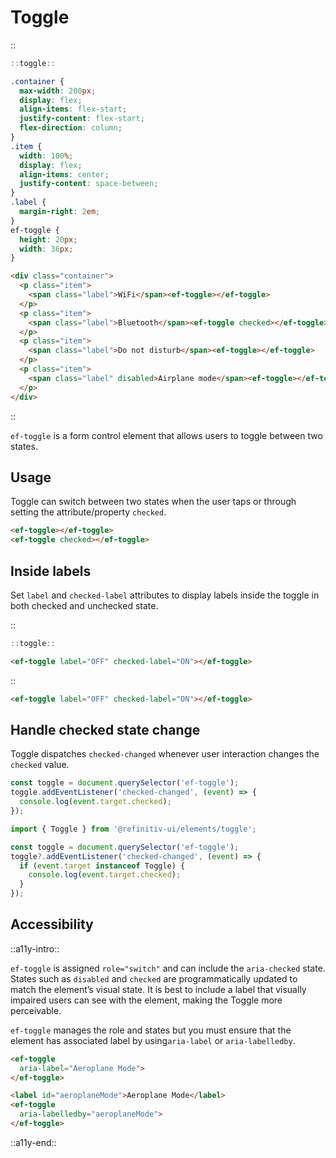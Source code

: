 <!--
type: page
title: Toggle
location: ./elements/toggle
layout: default
language_tabs: [javascript, typescript]
-->

# Toggle

::
```javascript
::toggle::
```
```css
.container {
  max-width: 200px;
  display: flex;
  align-items: flex-start;
  justify-content: flex-start;
  flex-direction: column;
}
.item {
  width: 100%;
  display: flex;
  align-items: center;
  justify-content: space-between;
}
.label {
  margin-right: 2em;
}
ef-toggle {
  height: 20px;
  width: 36px;
}
```
```html
<div class="container">
  <p class="item">
    <span class="label">WiFi</span><ef-toggle></ef-toggle>
  </p>
  <p class="item">
    <span class="label">Bluetooth</span><ef-toggle checked></ef-toggle>
  </p>
  <p class="item">
    <span class="label">Do not disturb</span><ef-toggle></ef-toggle>
  </p>
  <p class="item">
    <span class="label" disabled>Airplane mode</span><ef-toggle></ef-toggle>
  </p>
</div>
```
::

`ef-toggle` is a form control element that allows users to toggle between two states.

## Usage
Toggle can switch between two states when the user taps or through setting the attribute/property `checked`.

```html
<ef-toggle></ef-toggle>
<ef-toggle checked></ef-toggle>
```

## Inside labels
Set `label` and `checked-label` attributes to display labels inside the toggle in both checked and unchecked state.

::
```javascript
::toggle::
```
```html
<ef-toggle label="OFF" checked-label="ON"></ef-toggle>
```
::

```html
<ef-toggle label="OFF" checked-label="ON"></ef-toggle>
```

## Handle checked state change
Toggle dispatches `checked-changed` whenever user interaction changes the `checked` value.

```javascript
const toggle = document.querySelector('ef-toggle');
toggle.addEventListener('checked-changed', (event) => {
  console.log(event.target.checked);
});
```
```typescript
import { Toggle } from '@refinitiv-ui/elements/toggle';

const toggle = document.querySelector('ef-toggle');
toggle?.addEventListener('checked-changed', (event) => {
  if (event.target instanceof Toggle) {
    console.log(event.target.checked);
  }
});
```

## Accessibility
::a11y-intro::

`ef-toggle` is assigned `role="switch"` and can include the `aria-checked` state. States such as `disabled` and `checked` are programmatically updated to match the element’s visual state. It is best to include a label that visually impaired users can see with the element, making the Toggle more perceivable. 

`ef-toggle` manages the role and states but you must ensure that the element has associated label by using`aria-label` or `aria-labelledby`.

```html
<ef-toggle
  aria-label="Aeroplane Mode">
</ef-toggle>
```
```html
<label id="aeroplaneMode">Aeroplane Mode</label>
<ef-toggle
  aria-labelledby="aeroplaneMode">
</ef-toggle>
```

::a11y-end::
